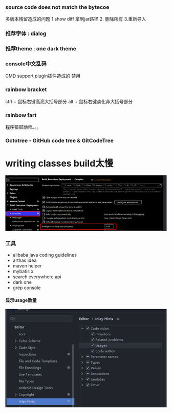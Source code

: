 ### source code does not match the bytecoe 
多版本残留造成的问题 1.show diff 拿到jar路径 2. 删除所有 3.重新导入


### 推荐字体 : dialog 

### 推荐theme : one dark theme

### console中文乱码
CMD support plugin插件造成的 禁用

### rainbow bracket
ctrl + 鼠标右键高亮大括号部分
alt + 鼠标右键淡化非大括号部分

### rainbow fart
程序猿鼓励师。。。

### Octotree - GitHub code tree & GitCodeTree

# writing classes build太慢
![img.png](img.png)

### 工具
* alibaba java coding guidelines
* arthas idea
* maven helper
* mybatis x
* search everywhere api
* dark one
* grep console


#### 显示usage数量
![img_1.png](img_1.png)

